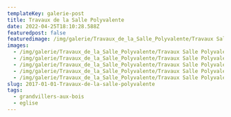 ```yaml
---
templateKey: galerie-post
title: Travaux de la Salle Polyvalente
date: 2022-04-25T18:10:28.588Z
featuredpost: false
featuredimage: /img/galerie/Travaux_de_la_Salle_Polyvalente/Travaux Salle Polyvalente 1.jpg
images:
  - /img/galerie/Travaux_de_la_Salle_Polyvalente/Travaux Salle Polyvalente 1.jpg
  - /img/galerie/Travaux_de_la_Salle_Polyvalente/Travaux Salle Polyvalente 2.jpg
  - /img/galerie/Travaux_de_la_Salle_Polyvalente/Travaux Salle Polyvalente 3.jpg
  - /img/galerie/Travaux_de_la_Salle_Polyvalente/Travaux Salle Polyvalente 4.jpg
  - /img/galerie/Travaux_de_la_Salle_Polyvalente/Travaux Salle Polyvalente.jpg
slug: 2017-01-01-Travaux-de-la-salle-polyvalente
tags:
  - grandvillers-aux-bois
  - eglise
---
```

